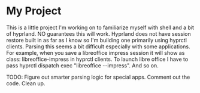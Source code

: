 # My Project

This is a little project I'm working on to familiarize myself with shell and a bit of hyprland. NO guarantees this will work.
Hyprland does not have session restore built in as far as I know so I'm building one primarily using hyprctl clients. 
Parsing this seems a bit difficult especially with some applications. 
For example, when you save a libreoffice impress session it will show as class: libreoffice-impress in hyprctl clients. To launch libre office I have to pass hyprctl dispatch exec "libreoffice --impress". And so on.

TODO:
Figure out smarter parsing logic for special apps.
Comment out the code.
Clean up.
